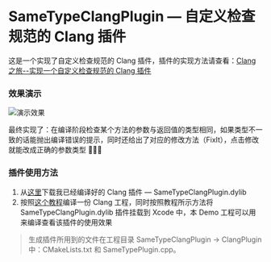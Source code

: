 # SameTypeClangPlugin — 自定义检查规范的 Clang 插件

这是一个实现了自定义检查规范的 Clang 插件，插件的实现方法请查看：[Clang 之旅--实现一个自定义检查规范的 Clang 插件](https://www.jianshu.com/p/c27b77f70616)



### 效果演示

![演示效果](https://upload-images.jianshu.io/upload_images/698554-c7aa746724799734.GIF?imageMogr2/auto-orient/strip)

最终实现了：在编译阶段检查某个方法的参数与返回值的类型相同，如果类型不一致的话能抛出编译错误的提示，同时还给出了对应的修改方法（FixIt），点击修改就能改成正确的参数类型 🎉🎉🎉



### 插件使用方法

1. 从[这里]()下载我已经编译好的 Clang 插件 — SameTypeClangPlugin.dylib
2. 按照[这个教程](https://www.jianshu.com/p/e3f46d42643b)编译一份 Clang 工程，同时按照教程所示方法将 SameTypeClangPlugin.dylib 插件挂载到 Xcode 中，本 Demo 工程可以用来编译查看该插件的使用效果

> 生成插件所用到的文件在工程目录 SameTypeClangPlugin -> ClangPlugin 中：CMakeLists.txt 和 SameTypePlugin.cpp。

